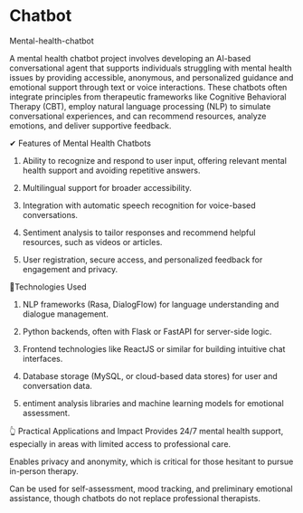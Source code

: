 # Chatbot
Mental-health-chatbot

A mental health chatbot project involves developing an AI-based conversational agent that supports individuals struggling with mental health issues by providing accessible, anonymous, and personalized guidance and emotional support through text or voice interactions. These chatbots often integrate principles from therapeutic frameworks like Cognitive Behavioral Therapy (CBT), employ natural language processing (NLP) to simulate conversational experiences, and can recommend resources, analyze emotions, and deliver supportive feedback.​

✔ Features of Mental Health Chatbots

1. Ability to recognize and respond to user input, offering relevant mental health support and avoiding repetitive answers.​

2. Multilingual support for broader accessibility.​

4. Integration with automatic speech recognition for voice-based conversations.​

5. Sentiment analysis to tailor responses and recommend helpful resources, such as videos or articles.​

6. User registration, secure access, and personalized feedback for engagement and privacy.​

📌Technologies  Used

1. NLP frameworks (Rasa, DialogFlow) for language understanding and dialogue management.​

2. Python backends, often with Flask or FastAPI for server-side logic.​

3. Frontend technologies like ReactJS or similar for building intuitive chat interfaces.​

4. Database storage (MySQL, or cloud-based data stores) for user and conversation data.​

5. entiment analysis libraries and machine learning models for emotional assessment.​

👆 Practical Applications and Impact
Provides 24/7 mental health support, especially in areas with limited access to professional care.​

Enables privacy and anonymity, which is critical for those hesitant to pursue in-person therapy.​

Can be used for self-assessment, mood tracking, and preliminary emotional assistance, though chatbots do not replace professional therapists.​

